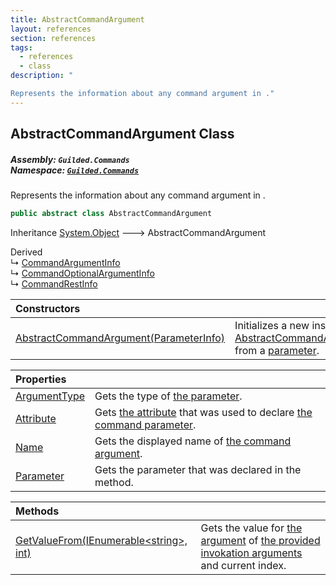 ```yaml
---
title: AbstractCommandArgument
layout: references
section: references
tags:
  - references
  - class
description: "

Represents the information about any command argument in ."
---
```


## AbstractCommandArgument Class
##### **Assembly:** `Guilded.Commands`<br/>**Namespace:** [`Guilded.Commands`](Guilded.Commands 'Guilded.Commands')

Represents the information about any command argument in .

```csharp
public abstract class AbstractCommandArgument
```

Inheritance [System.Object](https://docs.microsoft.com/en-us/dotnet/api/System.Object 'System.Object') &#129106; AbstractCommandArgument

Derived  
&#8627; [CommandArgumentInfo](CommandArgumentInfo 'Guilded.Commands.CommandArgumentInfo')  
&#8627; [CommandOptionalArgumentInfo](CommandOptionalArgumentInfo 'Guilded.Commands.CommandOptionalArgumentInfo')  
&#8627; [CommandRestInfo](CommandRestInfo 'Guilded.Commands.CommandRestInfo')

| Constructors | |
| :--- | :--- |
| [AbstractCommandArgument(ParameterInfo)](AbstractCommandArgument.AbstractCommandArgument(ParameterInfo) 'Guilded.Commands.AbstractCommandArgument.AbstractCommandArgument(ParameterInfo)') | Initializes a new instance of [AbstractCommandArgument](AbstractCommandArgument 'Guilded.Commands.AbstractCommandArgument') from a [parameter](AbstractCommandArgument.AbstractCommandArgument(ParameterInfo)#Guilded.Commands.AbstractCommandArgument.AbstractCommandArgument(ParameterInfo).parameter 'Guilded.Commands.AbstractCommandArgument.AbstractCommandArgument(ParameterInfo).parameter'). |

| Properties | |
| :--- | :--- |
| [ArgumentType](AbstractCommandArgument.ArgumentType 'Guilded.Commands.AbstractCommandArgument.ArgumentType') | Gets the type of [the parameter](AbstractCommandArgument.Parameter 'Guilded.Commands.AbstractCommandArgument.Parameter'). |
| [Attribute](AbstractCommandArgument.Attribute 'Guilded.Commands.AbstractCommandArgument.Attribute') | Gets [the attribute](CommandParamAttribute 'Guilded.Commands.CommandParamAttribute') that was used to declare [the command parameter](CommandAttribute 'Guilded.Commands.CommandAttribute'). |
| [Name](AbstractCommandArgument.Name 'Guilded.Commands.AbstractCommandArgument.Name') | Gets the displayed name of [the command argument](CommandParamAttribute.Name 'Guilded.Commands.CommandParamAttribute.Name'). |
| [Parameter](AbstractCommandArgument.Parameter 'Guilded.Commands.AbstractCommandArgument.Parameter') | Gets the parameter that was declared in the method. |

| Methods | |
| :--- | :--- |
| [GetValueFrom(IEnumerable&lt;string&gt;, int)](AbstractCommandArgument.GetValueFrom(IEnumerable_string_,int) 'Guilded.Commands.AbstractCommandArgument.GetValueFrom(System.Collections.Generic.IEnumerable<string>, int)') | Gets the value for [the argument](AbstractCommandArgument 'Guilded.Commands.AbstractCommandArgument') of [the provided invokation arguments](CommandEvent.Arguments 'Guilded.Commands.CommandEvent.Arguments') and current index. |
